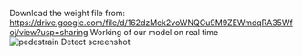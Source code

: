 Download the weight file from:
https://drive.google.com/file/d/162dzMck2voWNQGu9M9ZEWmdqRA35Wfoj/view?usp=sharing
Working of our model on real time
![pedestrain Detect screenshot](https://user-images.githubusercontent.com/62183450/109391806-01800600-793f-11eb-8cac-a1f8c5117a55.png)
